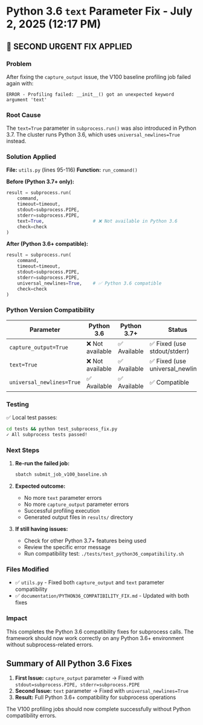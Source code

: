 # Python 3.6 `text` Parameter Fix - July 2, 2025 (12:17 PM)

## 🚨 SECOND URGENT FIX APPLIED

### Problem
After fixing the `capture_output` issue, the V100 baseline profiling job failed again with:
```
ERROR - Profiling failed: __init__() got an unexpected keyword argument 'text'
```

### Root Cause
The `text=True` parameter in `subprocess.run()` was also introduced in Python 3.7. The cluster runs Python 3.6, which uses `universal_newlines=True` instead.

### Solution Applied
**File:** `utils.py` (lines 95-116)
**Function:** `run_command()`

**Before (Python 3.7+ only):**
```python
result = subprocess.run(
    command,
    timeout=timeout,
    stdout=subprocess.PIPE,
    stderr=subprocess.PIPE,
    text=True,                  # ❌ Not available in Python 3.6
    check=check
)
```

**After (Python 3.6+ compatible):**
```python
result = subprocess.run(
    command,
    timeout=timeout,
    stdout=subprocess.PIPE,
    stderr=subprocess.PIPE,
    universal_newlines=True,    # ✅ Python 3.6 compatible
    check=check
)
```

### Python Version Compatibility

| Parameter | Python 3.6 | Python 3.7+ | Status |
|-----------|-------------|--------------|--------|
| `capture_output=True` | ❌ Not available | ✅ Available | ✅ Fixed (use stdout/stderr) |
| `text=True` | ❌ Not available | ✅ Available | ✅ Fixed (use universal_newlines) |
| `universal_newlines=True` | ✅ Available | ✅ Available | ✅ Compatible |

### Testing
✅ Local test passes:
```bash
cd tests && python test_subprocess_fix.py
✓ All subprocess tests passed!
```

### Next Steps
1. **Re-run the failed job:**
   ```bash
   sbatch submit_job_v100_baseline.sh
   ```

2. **Expected outcome:**
   - No more `text` parameter errors
   - No more `capture_output` parameter errors
   - Successful profiling execution
   - Generated output files in `results/` directory

3. **If still having issues:**
   - Check for other Python 3.7+ features being used
   - Review the specific error message
   - Run compatibility test: `./tests/test_python36_compatibility.sh`

### Files Modified
- ✅ `utils.py` - Fixed both `capture_output` and `text` parameter compatibility
- ✅ `documentation/PYTHON36_COMPATIBILITY_FIX.md` - Updated with both fixes

### Impact
This completes the Python 3.6 compatibility fixes for subprocess calls. The framework should now work correctly on any Python 3.6+ environment without subprocess-related errors.

## Summary of All Python 3.6 Fixes

1. **First Issue:** `capture_output` parameter → Fixed with `stdout=subprocess.PIPE, stderr=subprocess.PIPE`
2. **Second Issue:** `text` parameter → Fixed with `universal_newlines=True`
3. **Result:** Full Python 3.6+ compatibility for subprocess operations

The V100 profiling jobs should now complete successfully without Python compatibility errors.
